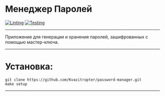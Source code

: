 # Менеджер Паролей

[![Linting](https://github.com/Kvazitropter/password-manager/actions/workflows/pylint.yml/badge.svg)](https://github.com/Kvazitropter/password-manager/actions/workflows/pylint.yml)
[![Testing](https://github.com/Kvazitropter/password-manager/actions/workflows/pytests.yml/badge.svg)](https://github.com/Kvazitropter/password-manager/actions/workflows/pytests.yml)

---

Приложение для генерации и хранения паролей, зашифрованных с помощью мастер-ключа.

---

# Установка:

```
git clone https://github.com/Kvazitropter/password-manager.git
make setup
```

---
